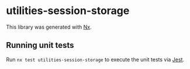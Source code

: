 # utilities-session-storage

This library was generated with [Nx](https://nx.dev).

## Running unit tests

Run `nx test utilities-session-storage` to execute the unit tests via [Jest](https://jestjs.io).
